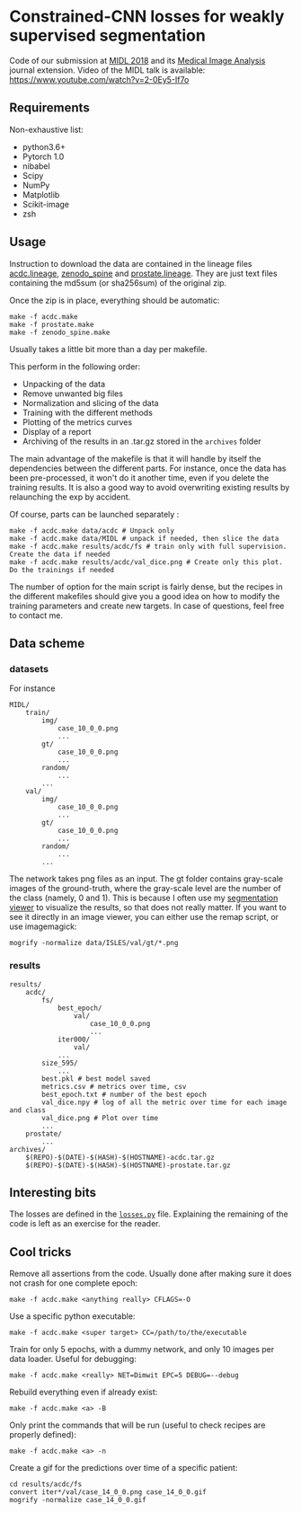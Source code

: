 # Constrained-CNN losses for weakly supervised segmentation
Code of our submission at [MIDL 2018](https://openreview.net/forum?id=BkIBHb2sG) and its [Medical Image Analysis](https://doi.org/10.1016/j.media.2019.02.009) journal extension. Video of the MIDL talk is available: https://www.youtube.com/watch?v=2-0Ey5-If7o

## Requirements
Non-exhaustive list:
* python3.6+
* Pytorch 1.0
* nibabel
* Scipy
* NumPy
* Matplotlib
* Scikit-image
* zsh

## Usage
Instruction to download the data are contained in the lineage files [acdc.lineage](data/acdc.lineage), [zenodo_spine](data/zenodo_spine.lineage) and [prostate.lineage](data/prostate.lineage). They are just text files containing the md5sum (or sha256sum) of the original zip.

Once the zip is in place, everything should be automatic:
```
make -f acdc.make
make -f prostate.make
make -f zenodo_spine.make
```
Usually takes a little bit more than a day per makefile.

This perform in the following order:
* Unpacking of the data
* Remove unwanted big files
* Normalization and slicing of the data
* Training with the different methods
* Plotting of the metrics curves
* Display of a report
* Archiving of the results in an .tar.gz stored in the `archives` folder

The main advantage of the makefile is that it will handle by itself the dependencies between the different parts. For instance, once the data has been pre-processed, it won't do it another time, even if you delete the training results. It is also a good way to avoid overwriting existing results by relaunching the exp by accident.

Of course, parts can be launched separately :
```
make -f acdc.make data/acdc # Unpack only
make -f acdc.make data/MIDL # unpack if needed, then slice the data
make -f acdc.make results/acdc/fs # train only with full supervision. Create the data if needed
make -f acdc.make results/acdc/val_dice.png # Create only this plot. Do the trainings if needed
```
The number of option for the main script is fairly dense, but the recipes in the different makefiles should give you a good idea on how to modify the training parameters and create new targets. In case of questions, feel free to contact me.

## Data scheme
### datasets
For instance
```
MIDL/
    train/
        img/
            case_10_0_0.png
            ...
        gt/
            case_10_0_0.png
            ...
        random/
            ...
        ...
    val/
        img/
            case_10_0_0.png
            ...
        gt/
            case_10_0_0.png
            ...
        random/
            ...
        ...
```
The network takes png files as an input. The gt folder contains gray-scale images of the ground-truth, where the gray-scale level are the number of the class (namely, 0 and 1). This is because I often use my [segmentation viewer](https://github.com/HKervadec/segmentation_viewer) to visualize the results, so that does not really matter. If you want to see it directly in an image viewer, you can either use the remap script, or use imagemagick:
```
mogrify -normalize data/ISLES/val/gt/*.png
```

### results
```
results/
    acdc/
        fs/
            best_epoch/
                val/
                    case_10_0_0.png
                    ...
            iter000/
                val/
            ...
        size_595/
            ...
        best.pkl # best model saved
        metrics.csv # metrics over time, csv
        best_epoch.txt # number of the best epoch
        val_dice.npy # log of all the metric over time for each image and class
        val_dice.png # Plot over time
        ...
    prostate/
        ...
archives/
    $(REPO)-$(DATE)-$(HASH)-$(HOSTNAME)-acdc.tar.gz
    $(REPO)-$(DATE)-$(HASH)-$(HOSTNAME)-prostate.tar.gz
```

## Interesting bits
The losses are defined in the [`losses.py`](losses.py) file. Explaining the remaining of the code is left as an exercise for the reader.

## Cool tricks
Remove all assertions from the code. Usually done after making sure it does not crash for one complete epoch:
```
make -f acdc.make <anything really> CFLAGS=-O
```

Use a specific python executable:
```
make -f acdc.make <super target> CC=/path/to/the/executable
```

Train for only 5 epochs, with a dummy network, and only 10 images per data loader. Useful for debugging:
```
make -f acdc.make <really> NET=Dimwit EPC=5 DEBUG=--debug
```

Rebuild everything even if already exist:
```
make -f acdc.make <a> -B
```

Only print the commands that will be run (useful to check recipes are properly defined):
```
make -f acdc.make <a> -n
```

Create a gif for the predictions over time of a specific patient:
```
cd results/acdc/fs
convert iter*/val/case_14_0_0.png case_14_0_0.gif
mogrify -normalize case_14_0_0.gif
```
